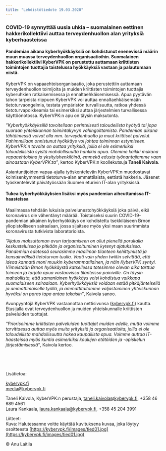 ```yaml
---
title: "Lehdistötiedote 19.03.2020"
---
```



### COVID-19 synnyttää uusia uhkia – suomalainen eettinen hakkerikollektiivi auttaa terveydenhuollon alan yrityksiä kyberhaasteissa 

#### Pandemian aikana kyberhyökkäyksiä on kohdistunut enenevissä määrin muun muassa terveydenhuollon organisaatioihin. Suomalainen hakkerikollektiivi KyberVPK on perustettu auttamaan kriittisten toimintojen tuottajia taistelussa hyökkäyksiä vastaan ja palautumaan niistä.

KyberVPK on vapaaehtoisorganisaatio, joka perustettiin auttamaan terveydenhuollon toimijoita ja muiden kriittisten toimintojen tuottajia kyberuhkien ratkaisemisessa ja ennaltaehkäisemisessä. Apua pyytävän tahon tarpeista riippuen KyberVPK voi auttaa ennaltaehkäisemään tietoturvaongelmia, testata ympäristön turvallisuutta, ratkoa yhdessä tietoturvapoikkeamia tai esimerkiksi auttaa järjestelmien turvallisessa käyttöönotossa. KyberVPK:n apu on täysin maksutonta.

_”Kyberhyökkäyksillä tavoitellaan perinteisesti taloudellista hyötyä tai jopa suoraan yhteiskunnan toimintakyvyn vahingoittamista. Pandemian aikana tähtäimessä voivat olla mm. terveydenhuolto ja muut kriittiset palvelut. Pahimmillaan onnistunut hyökkäys voi johtaa toiminnan estymiseen. KyberVPK:n tavoite on auttaa yrityksiä, joilla ei ole esimerkiksi taloudellisista syistä mahdollisuutta hankkia apua. Olemme kaikki mukana vapaaehtoisina ja yksityishenkilöinä, emmekä edusta työnantajiamme vaan ainoastaan KyberVPK:ta”_, kertoo KyberVPK:n koollekutsuja **Taneli Kaivola**.

Asiantuntijoiden vapaa-ajalla työskentelevän KyberVPK:n muodostavat kolmisenkymmentä tietoturva-alan ammattilaista, eettistä hakkeria. Jäsenet työskentelevät päivätyössään Suomen eturivin IT-alan yrityksissä. 

#### Tukea kyberhyökkäyksien lisäksi myös pandemian aiheuttamissa IT-haasteissa

Maailmassa tehdään lukuisia palvelunestohyökkäyksiä joka päivä, eikä koronavirus ole vähentänyt määrää. Toistaiseksi suurin COVID-19-pandemian aikainen kyberhyökkäys on kohdistettu tsekkiläiseen Brnon yliopistolliseen sairaalaan, jossa sijaitsee myös yksi maan suurimmista koronavirusta tutkivista laboratorioista.

_”Ajatus maksuttoman avun tarjoamiseen on ollut pienellä porukalla keskusteluissa jo pitkään ja organisoituminen kytenyt ajatuksissa. Pandemian edetessä seurasimme maailman tilanteen kehittymistä ja kansainvälisiä tietoturvan tuulia. Vaati vain yhden twiitin selvittää, että ideaa kannatti moni muukin kyberammatilainen, ja näin KyberVPK syntyi. Viimeistään Brnon hyökkäystä katsellessa totesimme olevan aika tarttua toimeen ja tarjota apua vastaavissa tilanteissa painiville. On täysin mahdollista, että samanlainen hyökkäys voisi kohdistua vaikkapa suomalaiseen sairaalaan. Kyberhyökkäyksiä voidaan estää pitkäjänteisellä ja ammattimaisella työllä, ja ammattitaitomme valjastaminen yhteiskunnan hyväksi on paras tapa antaa takaisin”_, Kaivola sanoo.

Avunpyyntöjä KyberVPK vastaanottaa nettisivunsa ([kybervpk.fi](https://kybervpk.fi/)) kautta. Etusijalla ovat terveydenhuollon ja muiden yhteiskunnalle kriittisten palveluiden tuottajat.

_“Priorisoimme kriittisten palveluiden tuottajat muiden edelle, mutta voimme tarvittaessa auttaa myös muita yrityksiä ja organisaatioita, joilla ei ole taloudellista mahdollisuutta hakea kaupallista apua. Voimme auttaa IT-haasteissa myös kuntia esimerkiksi koulujen etätöiden ja -opiskelun järjestämisessä”_, Kaivola kertoo.

&nbsp;

&nbsp;

Lisätietoa:

[kybervpk.fi](https://kybervpk.fi/)
\
[media@kybervpk.fi](mailto:media@kybervpk.fi)

Taneli Kaivola, KyberVPK:n perustaja, [taneli.kaivola@kybervpk.fi](mailto:taneli.kaivola@kybervpk.fi), +358 46 689 4561
\
Laura Kankaala, [laura.kankaala@kybervpk.fi](mailto:laura.kankaala@kybervpk.fi), +358 45 204 3991 



Liitteet: 
\
Kuva: Halutessanne voitte käyttää kuvituksena kuvaa, joka löytyy osoitteesta [https://kybervpk.fi/images/tied01.jpg](https://kybervpk.fi/images/tied01.jpg)

© Anu Laitila